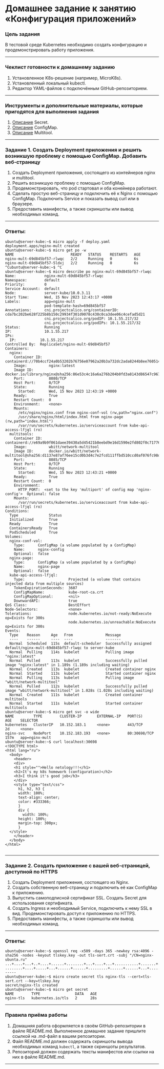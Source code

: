 # Домашнее задание к занятию «Конфигурация приложений»

### Цель задания

В тестовой среде Kubernetes необходимо создать конфигурацию и продемонстрировать работу приложения.

------

### Чеклист готовности к домашнему заданию

1. Установленное K8s-решение (например, MicroK8s).
2. Установленный локальный kubectl.
3. Редактор YAML-файлов с подключённым GitHub-репозиторием.

------

### Инструменты и дополнительные материалы, которые пригодятся для выполнения задания

1. [Описание](https://kubernetes.io/docs/concepts/configuration/secret/) Secret.
2. [Описание](https://kubernetes.io/docs/concepts/configuration/configmap/) ConfigMap.
3. [Описание](https://github.com/wbitt/Network-MultiTool) Multitool.

------

### Задание 1. Создать Deployment приложения и решить возникшую проблему с помощью ConfigMap. Добавить веб-страницу

1. Создать Deployment приложения, состоящего из контейнеров nginx и multitool.
2. Решить возникшую проблему с помощью ConfigMap.
3. Продемонстрировать, что pod стартовал и оба конейнера работают.
4. Сделать простую веб-страницу и подключить её к Nginx с помощью ConfigMap. Подключить Service и показать вывод curl или в браузере.
5. Предоставить манифесты, а также скриншоты или вывод необходимых команд.

------

### Ответы:    

```
ubuntu@server-kube:~$ micro apply -f deploy.yaml
deployment.apps/nginx-mult created
ubuntu@server-kube:~$ micro get po -w
NAME                          READY   STATUS    RESTARTS   AGE
nginx-mult-69d845bf57-rlwqc   2/2     Running   0          6s
nginx-mult-69d845bf57-5ldxj   2/2     Running   0          6s
^Cubuntu@server-kube:~$ ^C
ubuntu@server-kube:~$ micro describe po nginx-mult-69d845bf57-rlwqc
Name:             nginx-mult-69d845bf57-rlwqc
Namespace:        default
Priority:         0
Service Account:  default
Node:             server-kube/10.0.3.11
Start Time:       Wed, 15 Nov 2023 12:43:17 +0000
Labels:           app=nginx-mult
                  pod-template-hash=69d845bf57
Annotations:      cni.projectcalico.org/containerID: cda7bc202be628f225b8b150c29934f301d9078c430c0ca3dee06c4cefad5d21
                  cni.projectcalico.org/podIP: 10.1.55.217/32
                  cni.projectcalico.org/podIPs: 10.1.55.217/32
Status:           Running
IP:               10.1.55.217
IPs:
  IP:           10.1.55.217
Controlled By:  ReplicaSet/nginx-mult-69d845bf57
Containers:
  nginx:
    Container ID:   containerd://70b4ccf24a0b53202b76756e07962a20b3a732dc2ada8244b8ee76051412f0b9
    Image:          nginx:latest
    Image ID:       docker.io/library/nginx@sha256:86e53c4c16a6a276b204b0fd3a8143d86547c967dc8258b3d47c3a21bb68d3c6
    Port:           8080/TCP
    Host Port:      0/TCP
    State:          Running
      Started:      Wed, 15 Nov 2023 12:43:19 +0000
    Ready:          True
    Restart Count:  0
    Environment:    <none>
    Mounts:
      /etc/nginx/nginx.conf from nginx-conf-vol (rw,path="nginx.conf")
      /usr/share/nginx/html/index.html from nginx-page (rw,path="index.html")
      /var/run/secrets/kubernetes.io/serviceaccount from kube-api-access-lfjql (ro)
  multitools:
    Container ID:   containerd://e69a9b9f061daee39430a5d45421b8eebd9e16d1590e2fd802f0c7177600c011
    Image:          wbitt/network-multitool
    Image ID:       docker.io/wbitt/network-multitool@sha256:d1137e87af76ee15cd0b3d4c7e2fcd111ffbd510ccd0af076fc98dddfc50a735
    Port:           8085/TCP
    Host Port:      0/TCP
    State:          Running
      Started:      Wed, 15 Nov 2023 12:43:21 +0000
    Ready:          True
    Restart Count:  0
    Environment:
      HTTP_PORT:  <set to the key 'multiport' of config map 'nginx-config'>  Optional: false
    Mounts:
      /var/run/secrets/kubernetes.io/serviceaccount from kube-api-access-lfjql (ro)
Conditions:
  Type              Status
  Initialized       True
  Ready             True
  ContainersReady   True
  PodScheduled      True
Volumes:
  nginx-conf-vol:
    Type:      ConfigMap (a volume populated by a ConfigMap)
    Name:      nginx-config
    Optional:  false
  nginx-page:
    Type:      ConfigMap (a volume populated by a ConfigMap)
    Name:      nginx-page
    Optional:  false
  kube-api-access-lfjql:
    Type:                    Projected (a volume that contains injected data from multiple sources)
    TokenExpirationSeconds:  3607
    ConfigMapName:           kube-root-ca.crt
    ConfigMapOptional:       <nil>
    DownwardAPI:             true
QoS Class:                   BestEffort
Node-Selectors:              <none>
Tolerations:                 node.kubernetes.io/not-ready:NoExecute op=Exists for 300s
                             node.kubernetes.io/unreachable:NoExecute op=Exists for 300s
Events:
  Type    Reason     Age   From               Message
  ----    ------     ----  ----               -------
  Normal  Scheduled  115s  default-scheduler  Successfully assigned default/nginx-mult-69d845bf57-rlwqc to server-kube
  Normal  Pulling    114s  kubelet            Pulling image "nginx:latest"
  Normal  Pulled     113s  kubelet            Successfully pulled image "nginx:latest" in 1.189s (1.189s including waiting)
  Normal  Created    113s  kubelet            Created container nginx
  Normal  Started    113s  kubelet            Started container nginx
  Normal  Pulling    113s  kubelet            Pulling image "wbitt/network-multitool"
  Normal  Pulled     112s  kubelet            Successfully pulled image "wbitt/network-multitool" in 1.028s (1.028s including waiting)
  Normal  Created    111s  kubelet            Created container multitools
  Normal  Started    111s  kubelet            Started container multitools
ubuntu@server-kube:~$ micro get svc -o wide
NAME         TYPE        CLUSTER-IP       EXTERNAL-IP   PORT(S)        AGE    SELECTOR
kubernetes   ClusterIP   10.152.183.1     <none>        443/TCP        2d     <none>
nginx-svc    NodePort    10.152.183.193   <none>        80:30698/TCP   157m   app=nginx-mult
ubuntu@server-kube:~$ curl localhost:30698
<!DOCTYPE html>
<html lang="ru">
  <body>
    <header>
    <div>
    <h1 style="">Hello netology!!!</h1>
    <h2>It's my k8s homework (configuration)</h2>
    <h3>I think it's good job</h3>
    </div>
    <style type="text/css">
      h1, h2, h3 {
      width: 100%;
      text-align: center;
      color: #333366;
      }
      div {
        width: 100%;
      height: 100%;
      margin-top: 300px;
      }
  </style>
    </header>
  </body>
</html>


```

------

### Задание 2. Создать приложение с вашей веб-страницей, доступной по HTTPS 

1. Создать Deployment приложения, состоящего из Nginx.
2. Создать собственную веб-страницу и подключить её как ConfigMap к приложению.
3. Выпустить самоподписной сертификат SSL. Создать Secret для использования сертификата.
4. Создать Ingress и необходимый Service, подключить к нему SSL в вид. Продемонстировать доступ к приложению по HTTPS. 
4. Предоставить манифесты, а также скриншоты или вывод необходимых команд.

------

### Ответы:    

```
ubuntu@server-kube:~$ openssl req -x509 -days 365 -newkey rsa:4096 -sha256 -nodes -keyout tlskey.key -out tls-sert.crt -subj "/CN=nginx-ubunta.ru"
...+....+...+..+....+......+........+...+....+...+...........+.......+...+.....+.......+.....+...+.+......+...+.....+......+.+............+..+....+.....+.+........+.+++++++++++++++++++++++++++++++++++++++++++++++++++++++++++++++++*....+......+.....+....+..............+....+++++++++++++++++++++++++++++++++++++++++++++++++++++++++++++++++*......+...+..+.+........+....+......+...........+.+..+...+............+.+...............+.........+......+......+.....+..........+.....+.........+..........+...........+.+.....+.......+...........+.........+............+.+..+......+......+.+..+......+.....................+....+.........+......+..+....+.........+..+....+......+.....+..............................+.........+.....................+.......+..+....+......+...+..+................+..............+...+......+..........+.....+......+.+..+...+....+...+..+.+...............+..............+...+..........+...+...+..+.........+..................+.+.....+.........+...+..........+...+............+...+......+.....+.........+.+...+...........+.+...+...........+.+......+..+..........+..+...+..........+...+........+......+...+............+.....................+...................+.....+...+.+.........+..+...................+............+.....+....+...+......+.........+...+.....+...+.+.....+.........+.+......+..+.+..+.......+...+..+..........+..+.....................+.............+.....+.+...+.....+...............+.+...........+.+...............+..+.............+.....+...+............+....+.........+.....+...............+....+...+...+............+.....+....+...+..+...+...+...+.+..............+......+...+..........+........+...+....+...............+.....+......+.+......+............+........+.......+....................+.......+........+................+..+....+...+..+...+.......+.....+....+.....+......+.+.........+..................+......+................................+...+.......+..+.+.....+............+...+......+.+.....+....+...+........+............+.+......+...........+..........+............+......+......+..............+.+.....+......+.........+......+.......+...+...+...........+......+............+............+.+.................+.......+......+........+......+..................+.+..+....+...+..+...+.+..+...+.+...+............+......+........+......+...+.+...........+.....................+.......+.....+...+............+.+.....+....+............+...+...+........+...............+......+.+.....+...+.+...+...+...+.............................+................+.....+.+.........+..........................+...+......+..................................+........+...+.......+............+..................+.....+...+....+.....+..........+.....................+......+...+..+....+.....+..........+.........+......+.....+......+...+...............+.............+........+......+..........+...+..+.............+......+..............+......+.........+.+.........+..+.........+....+..+...............+.+..............+................+.........+........+............+.+...+.....+...................+...+............+.......................+....+........+............+++++++++++++++++++++++++++++++++++++++++++++++++++++++++++++++++
........+....+.....+...+......+......+.........+......+......+...+......+....+.........+......+......+...........+..........+..+.+..+...+.+.....+................+.....+...+....+..+.........+....+...+........+......+....+.........+..+...+..........+........+...+......+.+...+.................+++++++++++++++++++++++++++++++++++++++++++++++++++++++++++++++++*...........+...+.+.....+............+.......+++++++++++++++++++++++++++++++++++++++++++++++++++++++++++++++++*................+........+...+.......+...+..+....+.....+...............+...+.+.....+....+..+.............+...+........+....+...+...+......+...+..+.........+.......+...+..............+.+...........+.+...+......+....................+.+++++++++++++++++++++++++++++++++++++++++++++++++++++++++++++++++
-----
ubuntu@server-kube:~$ micro create secret tls nginx-tls --cert=tls-sert.crt --key=tlskey.key
secret/nginx-tls created
ubuntu@server-kube:~$ micro get secret
NAME        TYPE                DATA   AGE
nginx-tls   kubernetes.io/tls   2      28s

```

------

### Правила приёма работы

1. Домашняя работа оформляется в своём GitHub-репозитории в файле README.md. Выполненное домашнее задание пришлите ссылкой на .md-файл в вашем репозитории.
2. Файл README.md должен содержать скриншоты вывода необходимых команд `kubectl`, а также скриншоты результатов.
3. Репозиторий должен содержать тексты манифестов или ссылки на них в файле README.md.

------